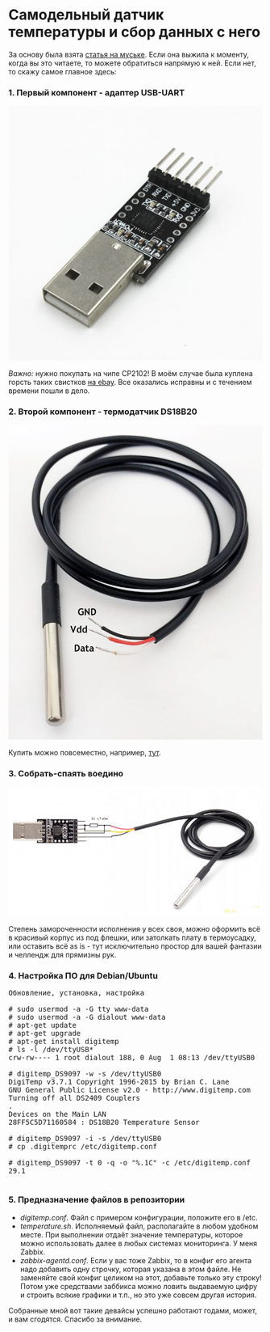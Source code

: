# Самодельный датчик температуры и сбор данных с него

За основу была взята [статья на муське](https://mysku.club/blog/ebay/71006.html).
Если она выжила к моменту, когда вы это читаете, то можете обратиться напрямую к ней.
Если нет, то скажу самое главное здесь:

### 1. Первый компонент - адаптер USB-UART
![Выглядит адаптер так](/img/s-l1600.jpg)

*Важно:* нужно покупать на чипе CP2102! В моём случае была куплена горсть таких свистков [на ebay](https://www.ebay.com/itm/152895017873). Все оказались исправны и с течением времени пошли в дело.

### 2. Второй компонент - термодатчик DS18B20
![Термодатчик](/img/ds18b20-waterproof.jpg)

Купить можно повсеместно, например, [тут](https://clck.ru/34afcr).

### 3. Собрать-спаять воедино
![Распайка адаптера](/img/cc9b80.jpg)

Степень замороченности исполнения у всех своя, можно оформить всё в красивый корпус из под флешки, или затолкать плату в термоусадку, или оставить всё as is - тут исключительно простор для вашей фантазии и челлендж для прямизны рук.

### 4. Настройка ПО для Debian/Ubuntu
<pre>
Обновление, установка, настройка

# sudo usermod -a -G tty www-data
# sudo usermod -a -G dialout www-data
# apt-get update
# apt-get upgrade
# apt-get install digitemp
# ls -l /dev/ttyUSB*
crw-rw---- 1 root dialout 188, 0 Aug  1 08:13 /dev/ttyUSB0

# digitemp_DS9097 -w -s /dev/ttyUSB0
DigiTemp v3.7.1 Copyright 1996-2015 by Brian C. Lane
GNU General Public License v2.0 - http://www.digitemp.com
Turning off all DS2409 Couplers
.
Devices on the Main LAN
28FF5C5D71160584 : DS18B20 Temperature Sensor

# digitemp_DS9097 -i -s /dev/ttyUSB0
# cp .digitemprc /etc/digitemp.conf

# digitemp_DS9097 -t 0 -q -o "%.1C" -c /etc/digitemp.conf
29.1
 </pre>
 
 ### 5. Предназначение файлов в репозитории
 - *digitemp.conf*. Файл с примером конфигурации, положите его в /etc.
 - *temperature.sh*. Исполняемый файл, располагайте в любом удобном месте. При выполнении отдаёт значение температуры, которое можно использовать далее в любых системах мониторинга. У меня Zabbix.
 - *zabbix-agentd.conf*. Если у вас тоже Zabbix, то в конфиг его агента надо добавить одну строчку, которая указана в этом файле. Не заменяйте свой конфиг целиком на этот, добавьте только эту строку! Потом уже средствами заббикса можно ловить выдаваемую цифру и строить всякие графики и т.п., но это уже совсем другая история.

Собранные мной вот такие девайсы успешно работают годами, может, и вам сгодятся. Спасибо за внимание.

